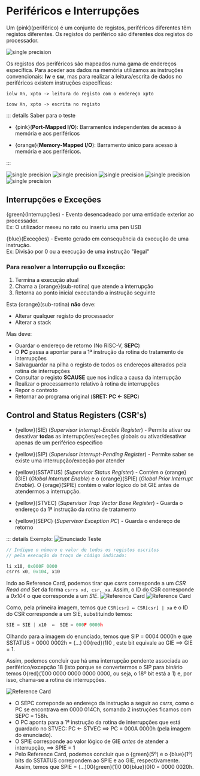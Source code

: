 # Periféricos e Interrupções

Um {pink}(periférico) é um conjunto de registos, periféricos diferentes têm registos diferentes. Os registos do periférico são diferentes dos registos do processador.

![single precision](<./img/ACOMP_IntroducaoArquiteturaProcessador(1).jpg>)

Os registos dos periféricos são mapeados numa gama de endereços específica.
Para aceder aos dados na memória utilizamos as instruções convencionais: **lw** e **sw**, mas para realizar a leitura/escrita de dados no periféricos existem instruções específicas:

```asm6502
iolw Xn, xpto -> leitura do registo com o endereço xpto

iosw Xn, xpto -> escrita no registo
```

::: details Saber para o teste

- {pink}(**Port-Mapped I/O**): Barramentos independentes de acesso à memória e aos periféricos

- {orange}(**Memory-Mapped I/O**): Barramento único para acesso à memória e aos periféricos.

:::

![single precision](<./img/ACOMP_IntroducaoArquiteturaProcessador(2).jpg>)
![single precision](<./img/ACOMP_IntroducaoArquiteturaProcessador(3).jpg>)
![single precision](<./img/ACOMP_IntroducaoArquiteturaProcessador(4).jpg>)
![single precision](<./img/ACOMP_IntroducaoArquiteturaProcessador(5).jpg>)
![single precision](<./img/ACOMP_IntroducaoArquiteturaProcessador(6).jpg>)

## Interrupções e Exceções

{green}(Interrupções) - Evento desencadeado por uma entidade exterior ao processador.  
Ex: O utilizador mexeu no rato ou inseriu uma pen USB

{blue}(Exceções) - Evento gerado em consequência da execução de uma instrução.  
Ex: Divisão por 0 ou a execução de uma instrução "ilegal"

### Para resolver a Interrupção ou Exceção:

1. Termina a execução atual
2. Chama a {orange}(sub-rotina) que atende a interrupção
3. Retorna ao ponto inicial executando a instrução seguinte

Esta {orange}(sub-rotina) **não** deve:

- Alterar qualquer registo do processador
- Alterar a stack

Mas deve:

- Guardar o endereço de retorno (No RISC-V, **SEPC**)
- O **PC** passa a apontar para a 1ª instrução da rotina do tratamento de interrupções
- Salvaguardar na pilha o registo de todos os endereços alterados pela rotina de interrupções
- Consultar o registo **SCAUSE** que nos indica a causa da interrupção
- Realizar o processamento relativo à rotina de interrupções
- Repor o contexto
- Retornar ao programa original (**SRET: PC <- SEPC**)

## Control and Status Registers (CSR's)

- {yellow}(SIE) (_Supervisor Interrupt-Enable Register_) - Permite ativar ou desativar **todas** as interrupções/exceções globais ou ativar/desativar apenas de um periférico específico

- {yellow}(SIP) (_Supervisor Interrupt-Pending Register_) - Permite saber se existe uma interrupção/exceção por atender

- {yellow}(SSTATUS) (_Supervisor Status Register_) - Contém o {orange}(GIE) (_Global Interrupt Enable_) e o {orange}(SPIE) (_Global Prior Interrupt Enable_).
  O {orage}(SPIE) contém o valor lógico do bit GIE antes de atendermos a interrupção.

- {yellow}(STVEC) (_Supervisor Trap Vector Base Register_) - Guarda o endereço da 1ª instrução da rotina de tratamento

- {yellow}(SEPC) (_Supervisor Exception PC_) - Guarda o endereço de retorno

::: details Exemplo:
![Enunciado Teste](./img/enunciado-teste.jpg)

```js
// Indique o número e valor de todos os registos escritos
// pela execução do troço de código indicado:

li x10, 0x000F 0000
csrrs x0, 0x104, x10
```

Indo ao Reference Card, podemos tirar que _csrrs_ corresponde a um _CSR Read and Set_ da forma `csrrs xd, csr, xa`. Assim, o ID do CSR corresponde a _0x104_ o que corresponde a um _SIE_.
![Reference Card](./img/reference-card.jpg)
![Reference Card](./img/sie-reference-card.jpg)

Como, pela primeira imagem, temos que `CSR[csr] ← CSR[csr] | xa` e o ID do CSR corresponde a um SIE, substituindo temos:

```js
SIE = SIE | x10  ⇔  SIE = 000F 0000h
```

Olhando para a imagem do enunciado, temos que SIP = 0004 0000h e que SSTATUS = 0000 0002h = (...) 00{red}(1)0 , este bit equivale ao GIE $\implies$ GIE = 1.

Assim, podemos concluir que há uma interrupção pendente associada ao periférico/excepção 18 (isto porque se convertermos o SIP para binário temos 0{red}(1)00 0000 0000 0000 0000, ou seja, o 18º bit está a 1) e, por isso, chama-se a rotina de interrupções.

![Reference Card](./img/sstatus-reference-card.jpg)

- O SEPC correponde ao endereço da instrução a seguir ao _csrrs_, como o PC se encontrava em 0000 014Ch, somando 2 instruções ficamos com SEPC = 158h.
- O PC aponta para a 1ª instrução da rotina de interrupções que está guardado no STVEC: PC $\gets$ STVEC $\implies$ PC = 000A 0000h (pela imagem do enunciado).
- O SPIE corresponde ao valor lógico de GIE _antes_ de atender a interrupção, $\implies$ SPIE = 1
- Pelo Reference Card, podemos concluir que o {green}(5º) e o {blue}(1º) bits do SSTATUS correpondem ao SPIE e ao GIE, respectivamente. Assim, temos que SPIE = (...)00{green}(1)0 00{blue}(0)0 = 0000 0020h.
